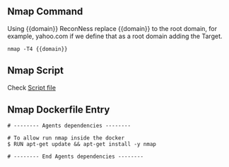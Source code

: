 ## Nmap Command

Using {{domain}} ReconNess replace {{domain}} to the root domain, for example, yahoo.com if we define that as a root domain adding the Target.

```
nmap -T4 {{domain}}
```

## Nmap Script

Check [Script file](https://github.com/reconness/reconness-agents/blob/master/Nmap/Script)

## Nmap Dockerfile Entry

```
# -------- Agents dependencies -------- 

# To allow run nmap inside the docker
$ RUN apt-get update && apt-get install -y nmap

# -------- End Agents dependencies -------- 
```
